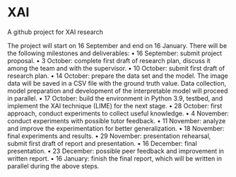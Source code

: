 # XAI
A github project for XAI research

The project will start on 16 September and end on 16 January. There will be the following milestones and
deliverables:
• 16 September: submit project proposal.
• 3 October: complete first draft of research plan, discuss it among the team and with the supervisor.
• 10 October: submit first draft of research plan.
• 14 October: prepare the data set and the model. The image data will be saved in a CSV file with the
ground truth value. Data collection, model preparation and development of the interpretable model
will proceed in parallel.
• 17 October: build the environment in Python 3.9, testbed, and implement the XAI technique (LIME)
for the next stage.
• 28 October: first approach, conduct experiments to collect useful knowledge.
• 4 November: conduct experiments with possible tutor feedback.
• 11 November: analyze and improve the experimentation for better generalization.
• 18 November: final experiments and results.
• 29 November: presentation rehearsal, submit first draft of report and presentation.
• 16 December: final presentation.
• 23 December: possible peer feedback and improvement in written report.
• 16 January: finish the final report, which will be written in parallel during the above steps.

